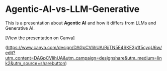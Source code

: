 # Agentic-AI-vs-LLM-Generative

This is a presentation about **Agentic AI** and how it differs from LLMs and Generative AI.

 [View the presentation on Canva] 
 
 (https://www.canva.com/design/DAGpCVlihUA/RjjTN5E4SKF3p1f5cyqU6w/edit?utm_content=DAGpCVlihUA&utm_campaign=designshare&utm_medium=link2&utm_source=sharebutton)

 

